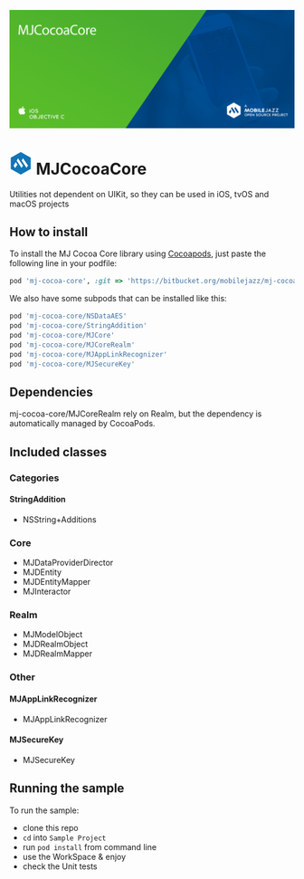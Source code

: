 ![MJCocoaCore](https://raw.githubusercontent.com/mobilejazz/metadata/master/images/banners/mobile-jazz-mjcocoacore.png)

# ![Mobile Jazz Badge](https://raw.githubusercontent.com/mobilejazz/metadata/master/images/icons/mj-40x40.png) MJCocoaCore

Utilities not dependent on UIKit, so they can be used in iOS, tvOS and macOS projects


## How to install

To install the MJ Cocoa Core library using [Cocoapods](https://cocoapods.org/), just paste the following line in your podfile:
```ruby
pod 'mj-cocoa-core', :git => 'https://bitbucket.org/mobilejazz/mj-cocoa-core.git', :tag => '1.0.0'
```

We also have some subpods that can be installed like this:
```ruby
pod 'mj-cocoa-core/NSDataAES'
pod 'mj-cocoa-core/StringAddition'
pod 'mj-cocoa-core/MJCore'
pod 'mj-cocoa-core/MJCoreRealm'
pod 'mj-cocoa-core/MJAppLinkRecognizer'
pod 'mj-cocoa-core/MJSecureKey'
```

## Dependencies

mj-cocoa-core/MJCoreRealm rely on Realm, but the dependency is automatically managed by CocoaPods.

## Included classes
### Categories

#### StringAddition

- NSString+Additions

### Core
- MJDataProviderDirector
- MJDEntity
- MJDEntityMapper
- MJInteractor

### Realm
- MJModelObject
- MJDRealmObject
- MJDRealmMapper

### Other
#### MJAppLinkRecognizer
- MJAppLinkRecognizer

#### MJSecureKey

- MJSecureKey

## Running the sample

To run the sample:

- clone this repo
- `cd` into `Sample Project`
- run `pod install` from command line
- use the WorkSpace & enjoy
- check the Unit tests 